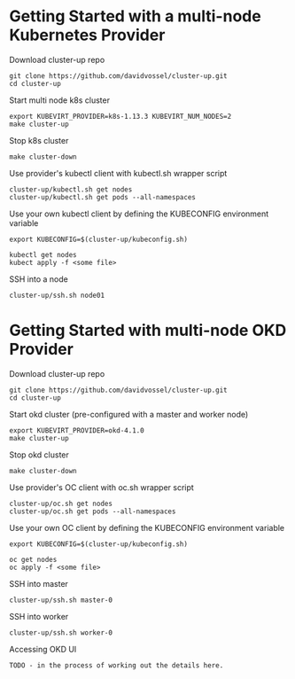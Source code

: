 # Getting Started with a multi-node Kubernetes Provider

Download cluster-up repo
```
git clone https://github.com/davidvossel/cluster-up.git
cd cluster-up
```

Start multi node k8s cluster
```
export KUBEVIRT_PROVIDER=k8s-1.13.3 KUBEVIRT_NUM_NODES=2
make cluster-up
```

Stop k8s cluster
```
make cluster-down
```

Use provider's kubectl client with kubectl.sh wrapper script
```
cluster-up/kubectl.sh get nodes
cluster-up/kubectl.sh get pods --all-namespaces
```

Use your own kubectl client by defining the KUBECONFIG environment variable 
```
export KUBECONFIG=$(cluster-up/kubeconfig.sh)

kubectl get nodes
kubect apply -f <some file>
```

SSH into a node
```
cluster-up/ssh.sh node01
```

# Getting Started with multi-node OKD Provider

Download cluster-up repo
```
git clone https://github.com/davidvossel/cluster-up.git
cd cluster-up
```

Start okd cluster (pre-configured with a master and worker node)
```
export KUBEVIRT_PROVIDER=okd-4.1.0
make cluster-up
```

Stop okd cluster
```
make cluster-down
```

Use provider's OC client with oc.sh wrapper script
```
cluster-up/oc.sh get nodes
cluster-up/oc.sh get pods --all-namespaces
```

Use your own OC client by defining the KUBECONFIG environment variable 
```
export KUBECONFIG=$(cluster-up/kubeconfig.sh)

oc get nodes
oc apply -f <some file>
```

SSH into master
```
cluster-up/ssh.sh master-0
```

SSH into worker
```
cluster-up/ssh.sh worker-0
```

Accessing OKD UI
```
TODO - in the process of working out the details here. 
```
